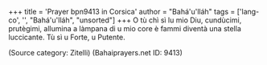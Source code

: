 +++
title = 'Prayer bpn9413 in Corsica'
author = "Bahá'u'lláh"
tags = ['lang-co', '', "Bahá'u'lláh", "unsorted"]
+++
O tù chì sì lu mio Diu, cundùcimi, prutègimi, allumina a làmpana di u mio core è fammi diventà una stella luccicante. Tù sì u Forte, u Putente.

(Source category: Zitelli)
(Bahaiprayers.net ID: 9413)
